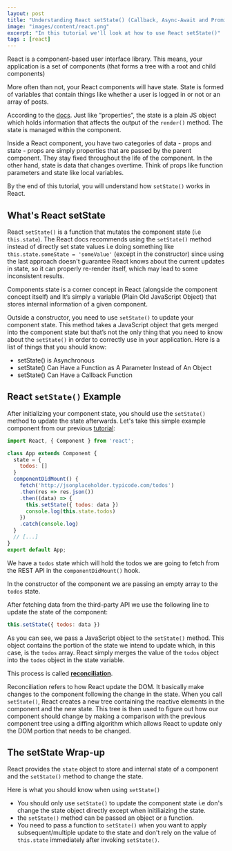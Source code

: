 ```yaml
---
layout: post
title: "Understanding React setState() (Callback, Async-Await and Promises)"
image: "images/content/react.png"
excerpt: "In this tutorial we'll look at how to use React setState()" 
tags : [react]
---
```


React is a component-based user interface library. This means, your application is a set of components (that forms a tree with a root and child components) 

More often than not, your React components will have state. State is formed of variables that contain things like whether a user is logged in or not or an array of posts. 

According to the [docs](https://reactjs.org/docs/faq-state.html). Just like “properties”, the state is a plain JS object which holds information that affects the output of the `render()` method. The state is managed within the component.

Inside a React component, you have two categories of data - props and state - props are simply properties that are passed by the parent component. They stay fixed throughout the life of the component. In the other hand, state is data that changes overtime. Think of props like function parameters and state like local variables.


By the end of this tutorial, you will understand how `setState()` works in React.

## What's React setState

React `setState()` is a function that mutates the component state (i.e `this.state`). The React docs recommends using the `setState()` method instead of directly set state values i.e doing something like `this.state.someState = 'someValue'` (except in the constructor) since using the last approach doesn't guarantee React knows about the current updates in state, so it can properly re-render itself, which may lead to some inconsistent results.  

Components state is a corner concept in React (alongside the component concept itself) and It’s simply a variable (Plain Old JavaScript Object) that stores internal information of a given component.

Outside a constructor, you need to use `setState()` to update your component state. This method takes a JavaScript object that gets merged into the component state but that’s not the only thing that you need to know about the `setState()` in order to correctly use in your application. Here is a list of things that you should know:

- setState() is Asynchronous
- setState() Can Have a Function as A Parameter Instead of An Object
- setState() Can Have a Callback Function

## React `setState()` Example

After initializing your component state, you should use the `setState()` method to update the state afterwards. Let's take this simple example component from our previous [tutorial](https://www.techiediaries.com/react-json-fetch-rest-api-bootstrap):


```js
import React, { Component } from 'react';

class App extends Component {
  state = {
    todos: []
  }
  componentDidMount() {
    fetch('http://jsonplaceholder.typicode.com/todos')
    .then(res => res.json())
    .then((data) => {
      this.setState({ todos: data })
      console.log(this.state.todos)
    })
    .catch(console.log)
  }
  // [...]
}
export default App;
```

We have a `todos` state which will hold the todos we are going to fetch from the REST API in the `componentDidMount()` hook.

In the constructor of the component we are passing an empty array to the `todos` state.

After fetching data from the third-party API we use the following line to update the state of the component:

```js
this.setState({ todos: data }) 
```

As you can see, we pass a JavaScript object to the `setState()` method. This object contains the portion of the state we intend to update which, in this case, is the `todos` array. React simply merges the value of the `todos` object into the `todos` object in the state variable.

This process is called [**reconciliation**](https://reactjs.org/docs/reconciliation.html).

Reconciliation refers to how React update the DOM. It basically make changes to the component following the change in the state. When you call `setState()`, React creates a new tree containing the reactive elements in the component and the new state. This tree is then used to figure out how our component should change by making a comparison with the previous component tree using a diffing algorithm which allows React to update only the DOM portion that needs to be changed.  


## The setState Wrap-up

React provides the `state` object to store and internal state of a component and the `setState()` method to change the state.

Here is what you should know when using `setState()`

- You should only use `setState()` to update the component state i.e don's change the state object directly except when initiliaizing the state.
- the `setState()` method can be passed an object or a function.
- You need to pass a function to `setState()` when you want to apply subsequent/multiple update to the state and don't rely on the value of `this.state` immediately after invoking `setState()`.
  


